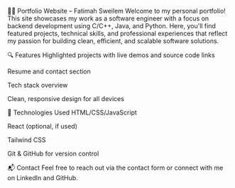 🧑‍💻 Portfolio Website – Fatimah Sweilem
Welcome to my personal portfolio! This site showcases my work as a software engineer with a focus on backend development using C/C++, Java, and Python. Here, you'll find featured projects, technical skills, and professional experiences that reflect my passion for building clean, efficient, and scalable software solutions.

🔍 Features
Highlighted projects with live demos and source code links

Resume and contact section

Tech stack overview

Clean, responsive design for all devices

🚀 Technologies Used
HTML/CSS/JavaScript

React (optional, if used)

Tailwind CSS

Git & GitHub for version control

📬 Contact
Feel free to reach out via the contact form or connect with me on LinkedIn and GitHub.
